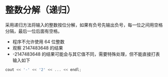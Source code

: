 # 整数分解（递归）

采用递归方法将输入的整数按位分解，如果有负号先输出负号，每一位之间用空格分隔，最后一位后面有空格。

- 程序不允许使用 64 位整数
- 观察 2147483648 的结果
- -2147483648 的结果可能会与其它值不同，需要特殊处理，但不能直接打表输入如下

```cpp
cout << '-' << '2' << ... << endl;
```
